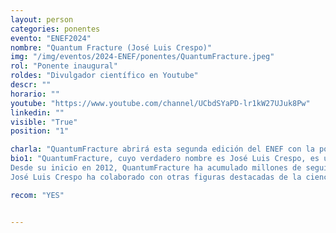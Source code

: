 ```yaml
---
layout: person
categories: ponentes
evento: "ENEF2024"
nombre: "Quantum Fracture (José Luis Crespo)"
img: "/img/eventos/2024-ENEF/ponentes/QuantumFracture.jpeg"
rol: "Ponente inaugural"
roldes: "Divulgador científico en Youtube"
descr: ""
horario: ""
youtube: "https://www.youtube.com/channel/UCbdSYaPD-lr1kW27UJuk8Pw"
linkedin: ""
visible: "True"
position: "1"

charla: "QuantumFracture abrirá esta segunda edición del ENEF con la ponencia inicial. ¿De qué creéis que hablará?."
bio1: "QuantumFracture, cuyo verdadero nombre es José Luis Crespo, es un destacado divulgador científico español conocido por su canal de YouTube. Nació el 19 de mayo de 1994 y estudió física en la Universidad Autónoma de Madrid. Su pasión por la ciencia y la comunicación lo llevó a crear contenido educativo que simplifica conceptos complejos de manera accesible y entretenida.
Desde su inicio en 2012, QuantumFracture ha acumulado millones de seguidores y se ha convertido en una referencia en la divulgación científica en el mundo hispanohablante. Sus videos cubren temas variados, desde la física cuántica hasta el cosmos, utilizando un estilo visual innovador con animaciones y gráficos claros.
José Luis Crespo ha colaborado con otras figuras destacadas de la ciencia y la divulgación, tanto en España como internacionalmente. Además, ha recibido varios premios, incluyendo el Premio Bitácoras al Mejor Blog de Ciencia y el Premio Prisma al Mejor Video de Divulgación, reconociendo su labor educativa y su impacto en la sociedad."

recom: "YES"


---
```

